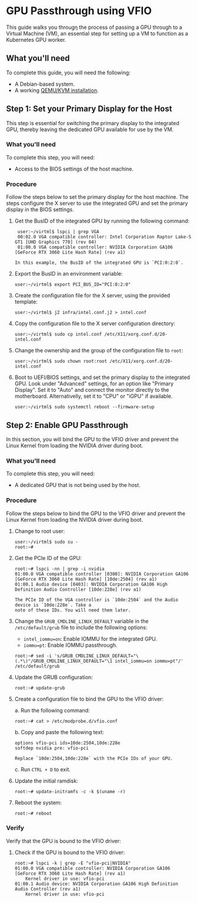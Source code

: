 # GPU Passthrough using VFIO

This guide walks you througη the process of passing a GPU through to a Virtual Machine (VM), an
essential step for setting up a VM to function as a Kubernetes GPU worker.

## What you'll need

Το complete this guide, you will need the following:

* A Debian-based system.
* A working [QEMU/KVM installation](qemu-kvm).

## Step 1: Set your Primary Display for the Host

This step is essential for switching the primary display to the integrated GPU, thereby leaving the
dedicated GPU available for use by the VM.

### What you'll need

To complete this step, you will need:

* Access to the BIOS settings of the host machine.

### Procedure

Follow the steps below to set the primary display for the host machine. The steps configure the X
server to use the integrated GPU and set the primary display in the BIOS settings.

<!-- 1. Change to root user:

    ```console
    user:~$ sudo su -
    root:~#
    ``` -->

1. Get the BusID of the integrated GPU by running the following command:

   ```console
    user:~/virtml$ lspci | grep VGA
    00:02.0 VGA compatible controller: Intel Corporation Raptor Lake-S GT1 [UHD Graphics 770] (rev 04)
    01:00.0 VGA compatible controller: NVIDIA Corporation GA106 [GeForce RTX 3060 Lite Hash Rate] (rev a1)
    ```

    ```{note}
    In this example, the BusID of the integrated GPU is `PCI:0:2:0`.
    ```

1. Export the BusID in an environment variable:

    ```console
    user:~/virtml$ export PCI_BUS_ID="PCI:0:2:0"
    ```

1. Create the configuration file for the X server, using the provided template:

    ```console
    user:~/virtml$ j2 infra/intel.conf.j2 > intel.conf
    ```

1. Copy the configuration file to the X server configuration directory:

    ```console
    user:~/virtml$ sudo cp intel.conf /etc/X11/xorg.conf.d/20-intel.conf
    ```

1. Change the ownership and the group of the configuration file to `root`:

    ```console
    user:~/virtml$ sudo chown root:root /etc/X11/xorg.conf.d/20-intel.conf
    ```

1. Boot to UEFI/BIOS settings, and set the primary display to the integrated GPU. Look under
   "Advanced" settings, for an option like "Primary Display". Set it to "Auto" and connect the
   monitor directly to the motherboard. Alternativelly, set it to "CPU" or "iGPU" if available.

    ```console
    user:~/virtml$ sudo systemctl reboot --firmware-setup
    ```

## Step 2: Enable GPU Passthrough

In this section, you will bind the GPU to the VFIO driver and prevent the Linux Kernel from loading
the NVIDIA driver during boot.

### What you'll need

To complete this step, you will need:

* A dedicated GPU that is not being used by the host.

### Procedure

Follow the steps below to bind the GPU to the VFIO driver and prevent the Linux Kernel from loading
the NVIDIA driver during boot.

1. Change to root user:

    ```console
    user:~/virtml$ sudo su -
    root:~#
    ```

1. Get the PCIe ID of the GPU:

    ```console
    root:~# lspci -nn | grep -i nvidia
    01:00.0 VGA compatible controller [0300]: NVIDIA Corporation GA106 [GeForce RTX 3060 Lite Hash Rate] [10de:2504] (rev a1)
    01:00.1 Audio device [0403]: NVIDIA Corporation GA106 High Definition Audio Controller [10de:228e] (rev a1)
    ```

    ```{note}
    The PCIe ID of the VGA controller is `10de:2504` and the Audio device is `10de:228e`. Take a
    note of these IDs. You will need them later.
    ```

1. Change the `GRUB_CMDLINE_LINUX_DEFAULT` variable in the `/etc/default/grub` file to include the
   following options:

    * `intel_iommu=on`: Enable IOMMU for the integrated GPU.
    * `iommu=pt`: Enable IOMMU passthrough.

    ```console
    root:~# sed -i 's/GRUB_CMDLINE_LINUX_DEFAULT="\(.*\)"/GRUB_CMDLINE_LINUX_DEFAULT="\1 intel_iommu=on iommu=pt"/' /etc/default/grub
    ```

1. Update the GRUB configuration:

    ```console
    root:~# update-grub
    ```

1. Create a configuration file to bind the GPU to the VFIO driver:

    a. Run the following command:

    ```console
    root:~# cat > /etc/modprobe.d/vfio.conf
    ```

    b. Copy and paste the following text:

    ```
    options vfio-pci ids=10de:2504,10de:228e
    softdep nvidia pre: vfio-pci
    ```

    ```{important}
    Replace `10de:2504,10de:228e` with the PCIe IDs of your GPU.
    ```
    
    c. Run `CTRL + D` to exit.

1. Update the initial ramdisk:

    ```console
    root:~# update-initramfs -c -k $(uname -r)
    ```

1. Reboot the system:

    ```console
    root:~# reboot
    ```

### Verify

Verify that the GPU is bound to the VFIO driver:

1. Check if the GPU is bound to the VFIO driver:

    ```console
    root:~# lspci -k | grep -E "vfio-pci|NVIDIA"
    01:00.0 VGA compatible controller: NVIDIA Corporation GA106 [GeForce RTX 3060 Lite Hash Rate] (rev a1)
        Kernel driver in use: vfio-pci
    01:00.1 Audio device: NVIDIA Corporation GA106 High Definition Audio Controller (rev a1)
        Kernel driver in use: vfio-pci
    ```
